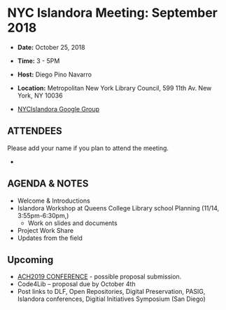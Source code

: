 # NYC Islandora Meeting: September 2018
* **Date:**  October 25, 2018
* **Time:** 3 - 5PM
* **Host:** Diego Pino Navarro
* **Location:** Metropolitan New York Library Council, 599 11th Av. New York, NY 10036

* [NYCIslandora Google Group](https://groups.google.com/forum/#!forum/nycislandora)


## ATTENDEES
Please add your name if you plan to attend the meeting.

* 

## AGENDA & NOTES
* Welcome & Introductions
* Islandora Workshop at Queens College Library school Planning (11/14, 3:55pm-6:30pm,)
  *  Work on slides and documents
* Project Work Share
* Updates from the field

  
## Upcoming
* [ACH2019 CONFERENCE](http://ach2019.ach.org/cfp/cfp-call-for-participation-en/) - possible proposal submission.
* Code4Lib – proposal due by October 4th
* Post links to DLF, Open Repositories, Digital Preservation, PASIG, Islandora conferences, Digitial Initiatives Symposium (San Diego)



